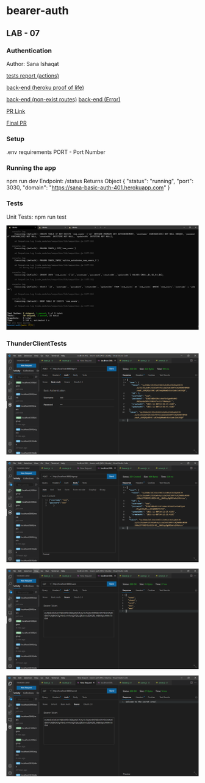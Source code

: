# bearer-auth
## LAB - 07
### Authentication 
Author: Sana Ishaqat

[tests report (actions)](https://github.com/SanaIshaqat/bearer-auth/actions)

[back-end (heroku proof of life)](https://sana-basic-auth-401.herokuapp.com/alive)

[back-end (non-exist routes)](https://sana-basic-auth-401.herokuapp.com/bla)
[back-end (Error)](https://sana-basic-auth-401.herokuapp.com/error)

[PR Link](https://github.com/SanaIshaqat/basic-auth/pull/1)

[Final PR](https://github.com/SanaIshaqat/basic-auth/pull/3)
### Setup
.env requirements
PORT - Port Number


### Running the app
npm run dev
Endpoint: /status
Returns Object
{
  "status": "running",
  "port": 3030,
  "domain": "https://sana-basic-auth-401.herokuapp.com"
}

### Tests
Unit Tests: npm run test

![](Lab07PassedTests.PNG)
### ThunderClientTests

![](signInEndPoint.PNG)

![](signUpEndPoint.PNG)

![](usersEndPoint.PNG)

![](secretEndPoint.PNG)
